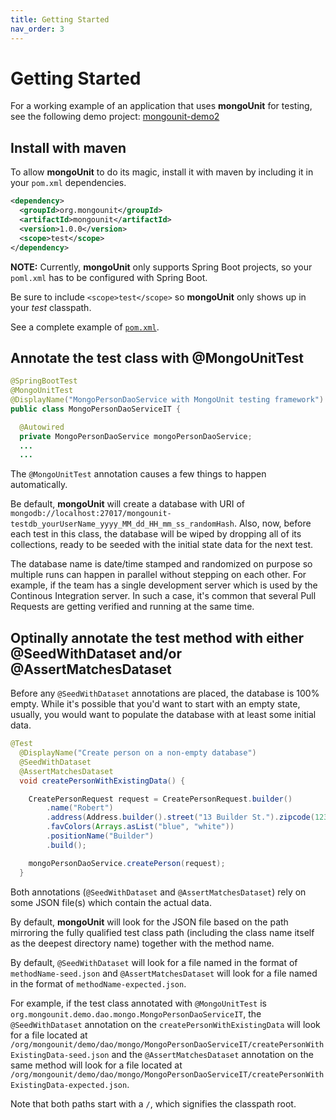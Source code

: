 ```yaml
---
title: Getting Started
nav_order: 3
---
```


# Getting Started

For a working example of an application that uses **mongoUnit** for testing, see the following demo project: [mongounit-demo2](https://github.com/mongounit/mongounit-demo2)

## Install with maven

To allow **mongoUnit** to do its magic, install it with maven by including it in your `pom.xml` dependencies.

```xml
<dependency>
  <groupId>org.mongounit</groupId>
  <artifactId>mongounit</artifactId>
  <version>1.0.0</version>
  <scope>test</scope>
</dependency>
```

**NOTE:** Currently, **mongoUnit** only supports Spring Boot projects, so your `poml.xml` has to be configured with Spring Boot.

Be sure to include `<scope>test</scope>` so **mongoUnit** only shows up in your *test* classpath.

See a complete example of [`pom.xml`](https://github.com/mongounit/mongounit-demo2/blob/master/pom.xml).

## Annotate the test class with @MongoUnitTest

```java
@SpringBootTest
@MongoUnitTest
@DisplayName("MongoPersonDaoService with MongoUnit testing framework")
public class MongoPersonDaoServiceIT {

  @Autowired
  private MongoPersonDaoService mongoPersonDaoService;
  ...
  ...
```

The `@MongoUnitTest` annotation causes a few things to happen automatically.

Be default, **mongoUnit** will create a database with URI of `mongodb://localhost:27017/mongounit-testdb_yourUserName_yyyy_MM_dd_HH_mm_ss_randomHash`. Also, now, before each test in this class, the database will be wiped by dropping all of its collections, ready to be seeded with the initial state data for the next test.

The database name is date/time stamped and randomized on purpose so multiple runs can happen in parallel without stepping on each other. For example, if the team has a single development server which is used by the Continous Integration server. In such a case, it's common that several Pull Requests are getting verified and running at the same time.

## Optinally annotate the test method with either @SeedWithDataset and/or @AssertMatchesDataset

Before any `@SeedWithDataset` annotations are placed, the database is 100% empty. While it's possible that you'd want to start with an empty state, usually, you would want to populate the database with at least some initial data.

```java
@Test
  @DisplayName("Create person on a non-empty database")
  @SeedWithDataset
  @AssertMatchesDataset
  void createPersonWithExistingData() {

    CreatePersonRequest request = CreatePersonRequest.builder()
        .name("Robert")
        .address(Address.builder().street("13 Builder St.").zipcode(12345).build())
        .favColors(Arrays.asList("blue", "white"))
        .positionName("Builder")
        .build();

    mongoPersonDaoService.createPerson(request);
  }
```

Both annotations (`@SeedWithDataset` and `@AssertMatchesDataset`) rely on some JSON file(s) which contain the actual data.

By default, **mongoUnit** will look for the JSON file based on the path mirroring the fully qualified test class path (including the class name itself as the deepest directory name) together with the method name.

By default, `@SeedWithDataset` will look for a file named in the format of `methodName-seed.json` and `@AssertMatchesDataset` will look for a file named in the format of `methodName-expected.json`.

For example, if the test class annotated with `@MongoUnitTest` is `org.mongounit.demo.dao.mongo.MongoPersonDaoServiceIT`, the `@SeedWithDataset` annotation on the `createPersonWithExistingData` will look for a file located at `/org/mongounit/demo/dao/mongo/MongoPersonDaoServiceIT/createPersonWithExistingData-seed.json` and the `@AssertMatchesDataset` annotation on the same method will look for a file located at `/org/mongounit/demo/dao/mongo/MongoPersonDaoServiceIT/createPersonWithExistingData-expected.json`.

Note that both paths start with a `/`, which signifies the classpath root.




